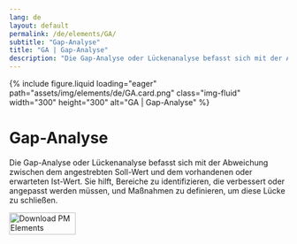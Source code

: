 ```yaml
---
lang: de
layout: default
permalink: /de/elements/GA/
subtitle: "Gap-Analyse"
title: "GA | Gap-Analyse"
description: "Die Gap-Analyse oder Lückenanalyse befasst sich mit der Abweichung zwischen dem angestrebten Soll-Wert und dem vorhandenen oder erwarteten Ist-Wert. Sie hilft, Bereiche zu identifizieren, die verbessert oder angepasst werden müssen, und Maßnahmen zu definieren, um diese Lücke zu schließen."
---
```


{% include figure.liquid loading="eager" path="assets/img/elements/de/GA.card.png" class="img-fluid" width="300" height="300" alt="GA | Gap-Analyse" %}

# Gap-Analyse

Die Gap-Analyse oder Lückenanalyse befasst sich mit der Abweichung zwischen dem angestrebten Soll-Wert und dem vorhandenen oder erwarteten Ist-Wert. Sie hilft, Bereiche zu identifizieren, die verbessert oder angepasst werden müssen, und Maßnahmen zu definieren, um diese Lücke zu schließen.

<a href="https://apps.apple.com/app/apple-store/id6738084498?pt=127441684&ct=website&mt=8">
  <img src="{{ "assets/img/en/appstore.png" | relative_url }}" width="120" height="40" alt="Download PM Elements">
</a>
